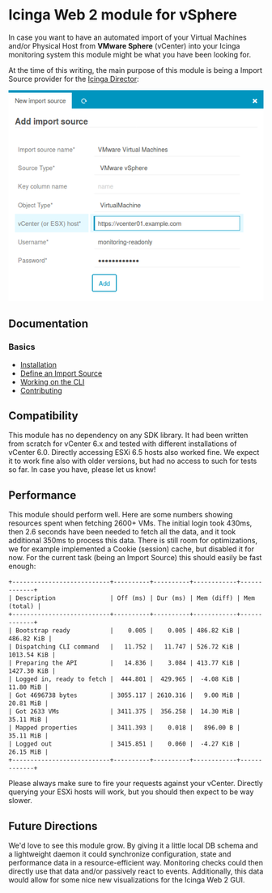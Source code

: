 Icinga Web 2 module for vSphere
===============================

In case you want to have an automated import of your Virtual Machines and/or
Physical Host from **VMware Sphere** (vCenter) into your Icinga monitoring
system this module might be what you have been looking for.

At the time of this writing, the main purpose of this module is being a
Import Source provider for the [Icinga Director](https://github.com/Icinga/icingaweb2-module-director):

[![Import from VMware vSphere](doc/screenshot/00_preview/000_preview-vmware-vsphere-center-configuration-for-icinga-director.png)](doc/03-Import-Source.md)


Documentation
-------------

### Basics
* [Installation](doc/01-Installation.md)
* [Define an Import Source](doc/03-Import-Source.md)
* [Working on the CLI](doc/04-CLI-Commands.md)
* [Contributing](doc/81-Contributing.md)

Compatibility
-------------

This module has no dependency on any SDK library. It had been written from
scratch for vCenter 6.x and tested with different installations of vCenter 6.0.
Directly accessing ESXi 6.5 hosts also worked fine. We expect it to work fine
also with older versions, but had no access to such for tests so far. In case
you have, please let us know!

Performance
-----------

This module should perform well. Here are some numbers showing resources spent
when fetching 2600+ VMs. The initial login took 430ms, then 2.6 seconds have
been needed to fetch all the data, and it took additional 350ms to process this
data. There is still room for optimizations, we for example implemented a Cookie
(session) cache, but disabled it for now. For the current task (being an Import
Source) this should easily be fast enough:

    +---------------------------+----------+----------+------------+-------------+
    | Description               | Off (ms) | Dur (ms) | Mem (diff) | Mem (total) |
    +---------------------------+----------+----------+------------+-------------+
    | Bootstrap ready           |    0.005 |    0.005 | 486.82 KiB |  486.82 KiB |
    | Dispatching CLI command   |   11.752 |   11.747 | 526.72 KiB | 1013.54 KiB |
    | Preparing the API         |   14.836 |    3.084 | 413.77 KiB | 1427.30 KiB |
    | Logged in, ready to fetch |  444.801 |  429.965 |  -4.08 KiB |   11.80 MiB |
    | Got 4696738 bytes         | 3055.117 | 2610.316 |   9.00 MiB |   20.81 MiB |
    | Got 2633 VMs              | 3411.375 |  356.258 |  14.30 MiB |   35.11 MiB |
    | Mapped properties         | 3411.393 |    0.018 |   896.00 B |   35.11 MiB |
    | Logged out                | 3415.851 |    0.060 |  -4.27 KiB |   26.15 MiB |
    +---------------------------+----------+----------+------------+-------------+

Please always make sure to fire your requests against your vCenter. Directly
querying your ESXi hosts will work, but you should then expect to be way slower.

Future Directions
-----------------

We'd love to see this module grow. By giving it a little local DB schema and a
lightweight daemon it could synchronize configuration, state and performance
data in a resource-efficient way. Monitoring checks could then directly use that
data and/or passively react to events. Additionally, this data would allow for
some nice new visualizations for the Icinga Web 2 GUI.
